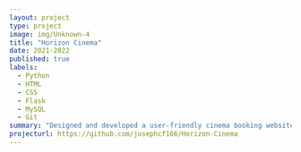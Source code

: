 ```yaml
---
layout: project
type: project
image: img/Unknown-4
title: "Horizon Cinema"
date: 2021-2022
published: true
labels:
  - Python
  - HTML
  - CSS
  - Flask
  - MySQL
  - Git
summary: "Designed and developed a user-friendly cinema booking website involving MySQL databases and the Flask framework."
projecturl: https://github.com/josephcf166/Horizon-Cinema
---
```

